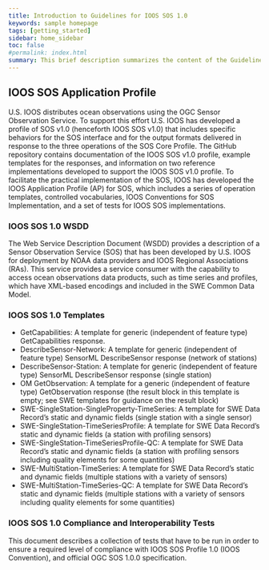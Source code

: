 ```yaml
---
title: Introduction to Guidelines for IOOS SOS 1.0
keywords: sample homepage
tags: [getting_started]
sidebar: home_sidebar
toc: false
#permalink: index.html
summary: This brief description summarizes the content of the Guidelines. The other topics on this site provide additional information and detail about working with all aspects of the IOOS SOS 1.0.
---
```


## IOOS SOS Application Profile

U.S. IOOS distributes ocean observations using the OGC Sensor Observation Service. To support this effort U.S. IOOS has developed a profile of SOS v1.0 (henceforth IOOS SOS v1.0) that includes specific behaviors for the SOS interface and for the output formats delivered in response to the three operations of the SOS Core Profile.
The GitHub repository contains documentation of the IOOS SOS v1.0 profile, example templates for the responses, and information on two reference implementations developed to support the IOOS SOS v1.0 profile. To facilitate the practical implementation of the SOS, IOOS has developed the IOOS Application Profile (AP) for SOS, which includes a series of operation templates, controlled vocabularies, IOOS Conventions for SOS Implementation, and a set of tests for IOOS SOS implementations.

### IOOS SOS 1.0 WSDD

The Web Service Description Document (WSDD) provides a description of a Sensor Observation Service (SOS) that has been developed by U.S. IOOS for deployment by NOAA data providers and IOOS Regional Associations (RAs). This service provides a service consumer with the capability to access ocean observations data products, such as time series and profiles, which have XML-based encodings and included in the SWE Common Data Model.

### IOOS SOS 1.0 Templates

 * GetCapabilities: A template for generic (independent of feature type) GetCapabilities response.
 * DescribeSensor-Network: A template for generic (independent of feature type) SensorML DescribeSensor response (network of stations)
 * DescribeSensor-Station: A template for generic (independent of feature type) SensorML DescribeSensor response (single station)
 * OM GetObservation: A template for a generic (independent of feature type) GetObservation response (the result block in this template is empty; see SWE templates for guidance on the result block)
* SWE-SingleStation-SingleProperty-TimeSeries: A template for SWE Data Record’s static and dynamic fields (single station with a single sensor)
 * SWE-SingleStation-TimeSeriesProfile: A template for SWE Data Record’s static and dynamic fields (a station with profiling sensors)
 * SWE-SingleStation-TimeSeriesProfile-QC: A template for SWE Data Record’s static and dynamic fields (a station with profiling sensors including quality elements for some quantities)
 * SWE-MultiStation-TimeSeries: A template for SWE Data Record’s static and dynamic fields (multiple stations with a variety of sensors)
 * SWE-MultiStation-TimeSeries-QC: A template for SWE Data Record’s static and dynamic fields (multiple stations with a variety of sensors including quality elements for some quantities)

### IOOS SOS 1.0 Compliance and Interoperability Tests

This document describes a collection of tests that have to be run in order to ensure a required level of compliance with IOOS SOS Profile 1.0 (IOOS Convention), and official OGC SOS 1.0.0 specification.
 